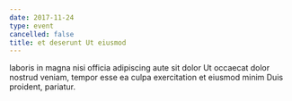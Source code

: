 ```yaml
---
date: 2017-11-24
type: event
cancelled: false
title: et deserunt Ut eiusmod
---
```

laboris in magna nisi officia adipiscing aute sit dolor Ut occaecat dolor nostrud veniam, tempor esse ea culpa exercitation et eiusmod minim Duis proident, pariatur.